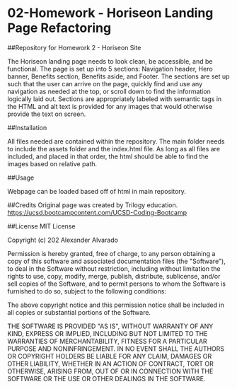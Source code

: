 # 02-Homework - Horiseon Landing Page Refactoring
##Repository for Homework 2 - Horiseon Site

The Horiseon landing page needs to look clean, be accessible, and be functional. The page is set up into 5 sections: Navigation header, Hero banner, Benefits section, Benefits aside, and Footer.
The sections are set up such that the user can arrive on the page, quickly find and use any navigation as needed at the top, or scroll down to find the information logically laid out. 
Sections are appropriately labeled with semantic tags in the HTML and alt text is provided for any images that would otherwise provide the text on screen. 

##Installation

All files needed are contained within the repository. The main folder needs to include the assets folder and the index.html file. As long as all files are included, and placed in that order, the html should be able to find the images based on relative path. 

##Usage

Webpage can be loaded based off of html in main repository. 

##Credits
Original page was created by Trilogy education.
https://ucsd.bootcampcontent.com/UCSD-Coding-Bootcamp

##License
MIT License

Copyright (c) 202 Alexander Alvarado 

Permission is hereby granted, free of charge, to any person obtaining a copy
of this software and associated documentation files (the "Software"), to deal
in the Software without restriction, including without limitation the rights
to use, copy, modify, merge, publish, distribute, sublicense, and/or sell
copies of the Software, and to permit persons to whom the Software is
furnished to do so, subject to the following conditions:

The above copyright notice and this permission notice shall be included in all
copies or substantial portions of the Software.

THE SOFTWARE IS PROVIDED "AS IS", WITHOUT WARRANTY OF ANY KIND, EXPRESS OR
IMPLIED, INCLUDING BUT NOT LIMITED TO THE WARRANTIES OF MERCHANTABILITY,
FITNESS FOR A PARTICULAR PURPOSE AND NONINFRINGEMENT. IN NO EVENT SHALL THE
AUTHORS OR COPYRIGHT HOLDERS BE LIABLE FOR ANY CLAIM, DAMAGES OR OTHER
LIABILITY, WHETHER IN AN ACTION OF CONTRACT, TORT OR OTHERWISE, ARISING FROM,
OUT OF OR IN CONNECTION WITH THE SOFTWARE OR THE USE OR OTHER DEALINGS IN THE
SOFTWARE.